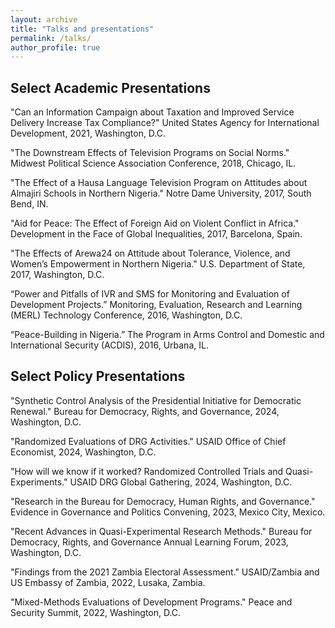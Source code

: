 ```yaml
---
layout: archive
title: "Talks and presentations"
permalink: /talks/
author_profile: true
---
```


## Select Academic Presentations

"Can an Information Campaign about Taxation and Improved Service Delivery Increase Tax Compliance?" United States Agency for International Development, 2021, Washington, D.C. <!--Social and Behavioral Change CoP-->

"The Downstream Effects of Television Programs on Social Norms." Midwest Political Science Association Conference, 2018, Chicago, IL.

"The Effect of a Hausa Language Television Program on Attitudes about Almajiri Schools in Northern Nigeria." Notre Dame University, 2017, South Bend, IN.

"Aid for Peace: The Effect of Foreign Aid on Violent Conflict in Africa." Development in the Face of Global Inequalities, 2017, Barcelona, Spain.
<!--
"Aid for Peace: The Effect of Governance Aid on Political Violence in Africa." International Foundation for Electoral Systems, 2016, Washington, D.C.
-->

"The Effects of Arewa24 on Attitude about Tolerance, Violence, and Women’s Empowerment in Northern Nigeria." U.S. Department of State, 2017, Washington, D.C.

“Power and Pitfalls of IVR and SMS for Monitoring and Evaluation of Development Projects.” Monitoring, Evaluation, Research and Learning (MERL) Technology Conference, 2016, Washington, D.C.

“Peace-Building in Nigeria.” The Program in Arms Control and Domestic and International Security (ACDIS), 2016, Urbana, IL.

<!--
Illinois Center for African Studies 2023 - Decentralization, Service Delivery, and Taxation

Illinois Center for African Studies 2023 - Bridging Research and Policy through Government-Research Collaborations

Illinois Center for African Studies 2019 - Collective Action and Solid Waste Collection in Zomba, Malawi

Illinois 2021 Malawi project (also MPSA 2021?)

Uni of Michigan Sustainable Development Conference: "A Field Experiment to Increase Tax Compliance in Zomba, Malawi"

MPSA – “Engaging Communities for Peace in Nigeria”

Improving Intergroup Relations Amid Group Conflict: An Intergroup Contact Field Experiment in Nigeria (UofI FSA)
Maize and Moo: The Effects of Intergroup Contact in an Active Conflict (UofI FSA)

University of Illinois – Washington University Exchange 2017 – “Aid for Peace: The Effect of Foreign Aid on Violent Conflict in Africa”

University of Illinois Student-Faculty Series 2017 – “Aid for Peace: The Effect of Foreign Aid on Violent Conflict
in Africa”

MPSA 2018 - Can Radio Soap Operas Catalyze Social Change?

MPSA 2016 – “Person-first Political Language and Affective Polarization”

University of Illinois Faculty-Student Series 2016 – “Engaging Communities for Peace in Nigeria”

MPSA 2014 – “Playing to Your Audience: The Medium of Information and Information’s Effectiveness”
-->

## Select Policy Presentations

"Synthetic Control Analysis of the Presidential Initiative for Democratic Renewal." Bureau for Democracy, Rights, and Governance, 2024, Washington, D.C.

"Randomized Evaluations of DRG Activities." USAID Office of Chief Economist, 2024, Washington, D.C.

"How will we know if it worked? Randomized Controlled Trials and Quasi-Experiments." USAID DRG Global Gathering, 2024, Washington, D.C.

"Research in the Bureau for Democracy, Human Rights, and Governance." Evidence in Governance and Politics Convening, 2023, Mexico City, Mexico. 

"Recent Advances in Quasi-Experimental Research Methods." Bureau for Democracy, Rights, and Governance Annual Learning Forum, 2023, Washington, D.C.

"Findings from the 2021 Zambia Electoral Assessment." USAID/Zambia and US Embassy of Zambia, 2022, Lusaka, Zambia.

"Mixed-Methods Evaluations of Development Programs." Peace and Security Summit, 2022, Washington, D.C.

<!--
EGAP 2022: Research in the Center for Democracy, Human Rights, and Governance

Annual Learning Forum 2024 - Did we succeed? All you ever wanted to know but were afraid to ask about developing robust outcome indicators

Presentation to State Dept: "Findings from the Youth Engagement Survey Experiment"

DRG Fundamentals 2021 - What is Democracy

Impact Evaluations (for USAID/Iraq in 2024)

Democracy Data (for USAID/Peru and USAID/Zambia in 2020)

Peace and Security Council - Designing and Evaluating a Social Cohesion Intervention in Mali

Social and Behavioral Change CoP 2022 - "Lessons from Failed Research: How do I fail thee? Let Me Count the Ways"

DRG Spark Talk 2021 - Learning, Evidence, and Analysis Platform

DRG Spark Talk 2021 - Democracy Data Visualizations

DRG Global Gathering 2023 - "Lessons from Social Cohesion Research"

DRG Global Gathering 2021 - "Democracy Delivers: The Tangible Benefits of Democracy"
-->

<!--
## Select Guest Lectures

Conceptualizing and Measuring Human Rights - 

Democracy Data - Yale

Bocconi University - Fieldwork and Field Experiments

## Select Organized Events

EGAP 2023: Policymaker priorities and practitioner updates on important programmatic initiatives

Summit for Democracy Year of Action Panel (2022)

Evidence and Learning Talk Series (20+ events from 2022-2024)
-->

